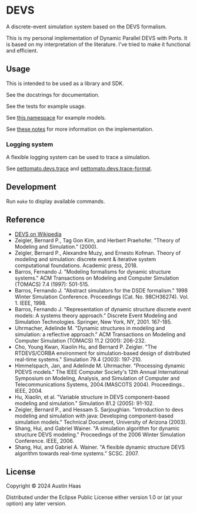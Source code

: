 # DEVS

A discrete-event simulation system based on the DEVS formalism.

This is my personal implementation of Dynamic Parallel DEVS with Ports. It is
based on my interpretation of the literature. I've tried to make it functional
and efficient.

## Usage

This is intended to be used as a library and SDK.

See the docstrings for documentation.

See the tests for example usage.

See [this namespace](./src/pettomato/devs/examples.cljc) for example models.

See [these notes](./doc/notes.org) for more information on the implementation.

### Logging system

A flexible logging system can be used to trace a simulation.

See [pettomato.devs.trace](./src/pettomato/devs/trace.cljc) and [pettomato.devs.trace-format](./src/pettomato/devs/trace_format.cljc).

## Development

Run `make` to display available commands.

## Reference

* [DEVS on Wikipedia](https://en.wikipedia.org/wiki/DEVS)
* Zeigler, Bernard P., Tag Gon Kim, and Herbert Praehofer. "Theory of Modeling and Simulation." (2000).
* Zeigler, Bernard P., Alexandre Muzy, and Ernesto Kofman. Theory of modeling and simulation: discrete event & iterative system computational foundations. Academic press, 2018.
* Barros, Fernando J. "Modeling formalisms for dynamic structure systems." ACM Transactions on Modeling and Computer Simulation (TOMACS) 7.4 (1997): 501-515.
* Barros, Fernando J. "Abstract simulators for the DSDE formalism." 1998 Winter Simulation Conference. Proceedings (Cat. No. 98CH36274). Vol. 1. IEEE, 1998.
* Barros, Fernando J. "Representation of dynamic structure discrete event models: A systems theory approach." Discrete Event Modeling and Simulation Technologies. Springer, New York, NY, 2001. 167-185.
* Uhrmacher, Adelinde M. "Dynamic structures in modeling and simulation: a reflective approach." ACM Transactions on Modeling and Computer Simulation (TOMACS) 11.2 (2001): 206-232.
* Cho, Young Kwan, Xiaolin Hu, and Bernard P. Zeigler. "The RTDEVS/CORBA environment for simulation-based design of distributed real-time systems." Simulation 79.4 (2003): 197-210.
* Himmelspach, Jan, and Adelinde M. Uhrmacher. "Processing dynamic PDEVS models." The IEEE Computer Society's 12th Annual International Symposium on Modeling, Analysis, and Simulation of Computer and Telecommunications Systems, 2004.(MASCOTS 2004). Proceedings.. IEEE, 2004.
* Hu, Xiaolin, et al. "Variable structure in DEVS component-based modeling and simulation." Simulation 81.2 (2005): 91-102.
* Zeigler, Bernard P., and Hessam S. Sarjoughian. "Introduction to devs modeling and simulation with java: Developing component-based simulation models." Technical Document, University of Arizona (2003).
* Shang, Hui, and Gabriel Wainer. "A simulation algorithm for dynamic structure DEVS modeling." Proceedings of the 2006 Winter Simulation Conference. IEEE, 2006.
* Shang, Hui, and Gabriel A. Wainer. "A flexible dynamic structure DEVS algorithm towards real-time systems." SCSC. 2007.

## License

Copyright © 2024 Austin Haas

Distributed under the Eclipse Public License either version 1.0 or (at your option) any later version.
